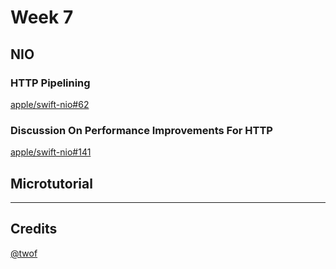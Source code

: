 # Week 7

## NIO

### HTTP Pipelining

[apple/swift-nio#62](https://github.com/apple/swift-nio/pull/62)

### Discussion On Performance Improvements For HTTP

[apple/swift-nio#141](https://github.com/apple/swift-nio/issues/141)

## Microtutorial

***

## Credits
[@twof](https://github.com/twof)
